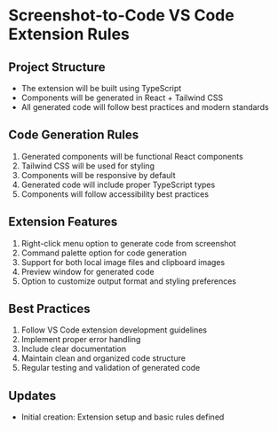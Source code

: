 # Screenshot-to-Code VS Code Extension Rules

## Project Structure
- The extension will be built using TypeScript
- Components will be generated in React + Tailwind CSS
- All generated code will follow best practices and modern standards

## Code Generation Rules
1. Generated components will be functional React components
2. Tailwind CSS will be used for styling
3. Components will be responsive by default
4. Generated code will include proper TypeScript types
5. Components will follow accessibility best practices

## Extension Features
1. Right-click menu option to generate code from screenshot
2. Command palette option for code generation
3. Support for both local image files and clipboard images
4. Preview window for generated code
5. Option to customize output format and styling preferences

## Best Practices
1. Follow VS Code extension development guidelines
2. Implement proper error handling
3. Include clear documentation
4. Maintain clean and organized code structure
5. Regular testing and validation of generated code

## Updates
- Initial creation: Extension setup and basic rules defined
